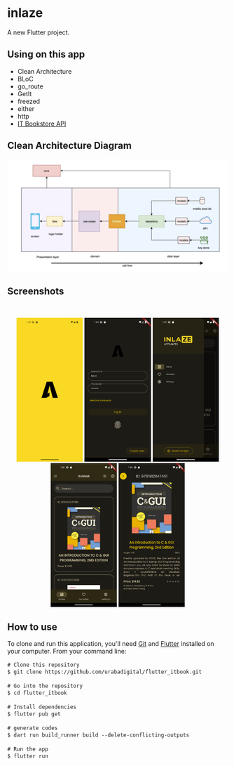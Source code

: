 # inlaze

A new Flutter project.

## Using on this app

- Clean Architecture
- BLoC
- go_route
- GetIt
- freezed
- either
- http
- [IT Bookstore API](https://api.itbook.store/)

## Clean Architecture Diagram

![Image](screenshots/diagram.png)

## Screenshots

<br>
<p align="center">
<img src="screenshots/Screenshot_1711089737.png" width="30%">
<img src="screenshots/Screenshot_1711089671.png" width="30%">
<img src="screenshots/Screenshot_1711089683.png" width="30%">
<img src="screenshots/Screenshot_1711089678.png" width="30%">
<img src="screenshots/Screenshot_1711089700.png" width="30%">
</p>

## How to use

To clone and run this application, you'll need [Git](https://git-scm.com/downloads) and [Flutter](https://flutter.dev/docs/get-started/install) installed on your computer. From your command line:

```
# Clone this repository
$ git clone https://github.com/urabadigital/flutter_itbook.git

# Go into the repository
$ cd flutter_itbook

# Install dependencies
$ flutter pub get

# generate codes
$ dart run build_runner build --delete-conflicting-outputs

# Run the app
$ flutter run
```
